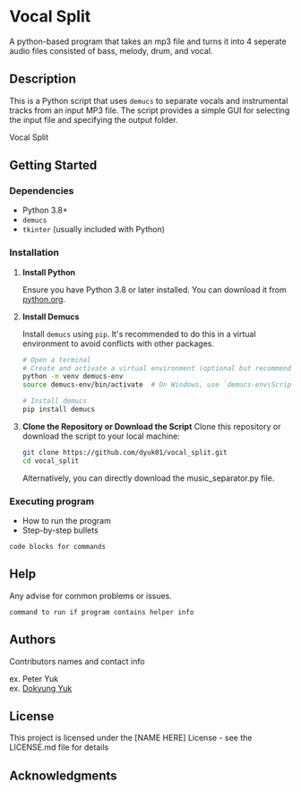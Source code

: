 # Vocal Split

A python-based program that takes an mp3 file and turns it into 4 seperate audio files consisted of bass, melody, drum, and vocal.

## Description

This is a Python script that uses `demucs` to separate vocals and instrumental tracks from an input MP3 file. The script provides a simple GUI for selecting the input file and specifying the output folder.

Vocal Split 
## Getting Started

### Dependencies

- Python 3.8+
- `demucs`
- `tkinter` (usually included with Python)

### Installation

1. **Install Python**

   Ensure you have Python 3.8 or later installed. You can download it from [python.org](https://www.python.org/downloads/).

2. **Install Demucs**

   Install `demucs` using `pip`. It's recommended to do this in a virtual environment to avoid conflicts with other packages.

   ```bash
   # Open a terminal
   # Create and activate a virtual environment (optional but recommended)
   python -m venv demucs-env
   source demucs-env/bin/activate  # On Windows, use `demucs-env\Scripts\activate`

   # Install demucs
   pip install demucs

3. **Clone the Repository or Download the Script**
    Clone this repository or download the script to your local machine:

    ```bash
    git clone https://github.com/dyuk01/vocal_split.git
    cd vocal_split
    ```
    Alternatively, you can directly download the music_separator.py file.

### Executing program

* How to run the program
* Step-by-step bullets
```
code blocks for commands
```

## Help

Any advise for common problems or issues.
```
command to run if program contains helper info
```

## Authors

Contributors names and contact info

ex. Peter Yuk  
ex. [Dokyung Yuk](https://www.linkedin.com/in/dokyung-yuk-a3aba3254/)

## License

This project is licensed under the [NAME HERE] License - see the LICENSE.md file for details

## Acknowledgments

